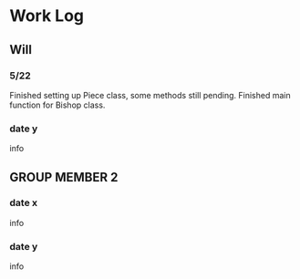 # Work Log

## Will

### 5/22

Finished setting up Piece class, some methods still pending. Finished main function for Bishop class.

### date y

info


## GROUP MEMBER 2

### date x

info

### date y

info
